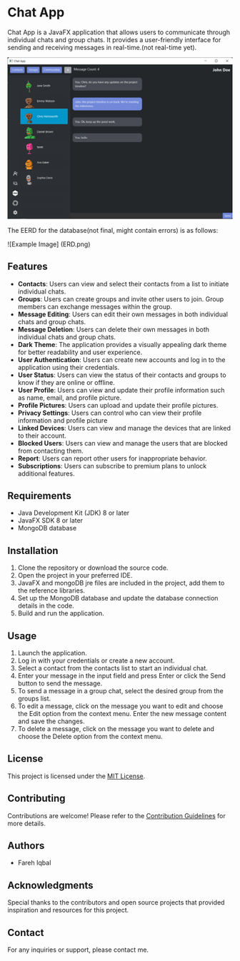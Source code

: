 
# Chat App

Chat App is a JavaFX application that allows users to communicate through individual chats and group chats. It provides a user-friendly interface for sending and receiving messages in real-time.(not real-time yet).

![Example Image](screenshot.png)


The EERD for the database(not final, might contain errors) is as follows:

![Example Image] (ERD.png)
## Features

- **Contacts**: Users can view and select their contacts from a list to initiate individual chats.
- **Groups**: Users can create groups and invite other users to join. Group members can exchange messages within the group.
- **Message Editing**: Users can edit their own messages in both individual chats and group chats.
- **Message Deletion**: Users can delete their own messages in both individual chats and group chats.
- **Dark Theme**: The application provides a visually appealing dark theme for better readability and user 
experience.
- **User Authentication**: Users can create new accounts and log in to the application using their credentials.
- **User Status**: Users can view the status of their contacts and groups to know if they are online or offline.
- **User Profile**: Users can view and update their profile information such as name, email, and profile picture.
- **Profile Pictures**: Users can upload and update their profile pictures.
- **Privacy Settings**: Users can control who can view their profile information and profile picture
- **Linked Devices**: Users can view and manage the devices that are linked to their account.
- **Blocked Users**: Users can view and manage the users that are blocked from contacting them.
- **Report**: Users can report other users for inappropriate behavior.
- **Subscriptions**: Users can subscribe to premium plans to unlock additional features.
 

## Requirements

- Java Development Kit (JDK) 8 or later
- JavaFX SDK 8 or later
- MongoDB database

## Installation

1. Clone the repository or download the source code.
2. Open the project in your preferred IDE.
3. JavaFX and mongoDB jre files are included in the project, add them to the reference libraries.
4. Set up the MongoDB database and update the database connection details in the code.
5. Build and run the application.

## Usage

1. Launch the application.
2. Log in with your credentials or create a new account.
3. Select a contact from the contacts list to start an individual chat.
4. Enter your message in the input field and press Enter or click the Send button to send the message.
5. To send a message in a group chat, select the desired group from the groups list.
6. To edit a message, click on the message you want to edit and choose the Edit option from the context menu. Enter the new message content and save the changes.
7. To delete a message, click on the message you want to delete and choose the Delete option from the context menu.

## License

This project is licensed under the [MIT License](LICENSE.md).

## Contributing

Contributions are welcome! Please refer to the [Contribution Guidelines](CONTRIBUTING.md) for more details.

## Authors

- Fareh Iqbal

## Acknowledgments

Special thanks to the contributors and open source projects that provided inspiration and resources for this project.

## Contact

For any inquiries or support, please contact me.
